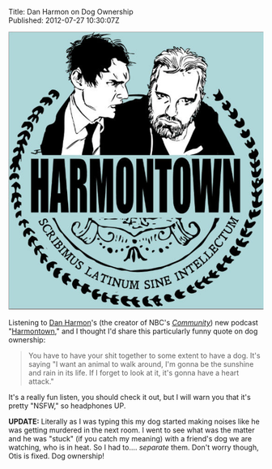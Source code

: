 Title: Dan Harmon on Dog Ownership  
Published: 2012-07-27 10:30:07Z 
  
![](../content/images/mza_8002962153703698627_600x600_75.jpg)

Listening to <a href="https://twitter.com/danharmon" target="_blank">Dan Harmon</a>'s (the creator of NBC's <a href="http://www.nbc.com/community/" target="_blank"><em>Community</em></a>) new podcast "<a href="http://podbay.fm/show/542228532" target="_blank">Harmontown</a>," and I thought I'd share this particularly funny quote on dog ownership:

<!--more-->

> You have to have your shit together to some extent to have a dog. It's saying "I want an animal to walk around, I'm gonna be the sunshine and rain in its life. If I forget to look at it, it's gonna have a heart attack."

It's a really fun listen, you should check it out, but I will warn you that it's pretty "NSFW," so headphones UP.

**UPDATE:** Literally as I was typing this my dog started making noises like he was getting murdered in the next room. I went to see what was the matter and he was "stuck" (if you catch my meaning) with a friend's dog we are watching, who is in heat. So I had to.... <em>separate</em> them. Don't worry though, Otis is fixed. Dog ownership!